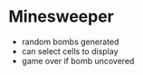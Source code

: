 Minesweeper
===========

- random bombs generated
- can select cells to display
- game over if bomb uncovered
